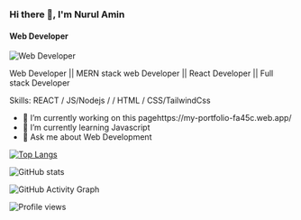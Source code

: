 ### Hi there 👋, I'm Nurul Amin
#### Web Developer
![Web Developer](https://media-exp2.licdn.com/dms/image/C4D03AQFTYdd3dUYfpQ/profile-displayphoto-shrink_400_400/0/1654695406624?e=1663804800&v=beta&t=3-9visVmmg7vW60kQ0CVt_HmlvgUKZ_7-TxcNY-9PaE)

Web Developer || MERN stack web Developer || React Developer || Full stack Developer

Skills: REACT / JS/Nodejs /  / HTML / CSS/TailwindCss

- 🔭 I’m currently working on this pagehttps://my-portfolio-fa45c.web.app/ 
- 🌱 I’m currently learning Javascript 
- 💬 Ask me about Web Development 

[![Top Langs](https://github-readme-stats.vercel.app/api/top-langs/?username=nurulamin092)](https://github.com/anuraghazra/github-readme-stats)

![GitHub stats](https://github-readme-stats.vercel.app/api?username=nurulamin092&show_icons=true&count_private=true)  

![GitHub Activity Graph](https://activity-graph.herokuapp.com/graph?username=nurulamin092)  

![Profile views](https://gpvc.arturio.dev/nurulamin092)  
